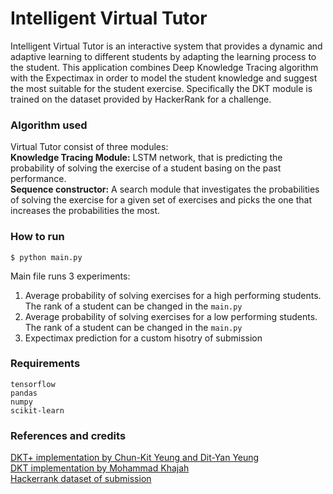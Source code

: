 # Intelligent Virtual Tutor
Intelligent Virtual Tutor is an interactive system that provides a dynamic and adaptive learning to different students by adapting the learning process to the student. This application combines Deep Knowledge Tracing algorithm with the Expectimax in order to model the student knowledge and suggest the most suitable for the student exercise. 
Specifically the DKT module is trained on the dataset provided by HackerRank for a challenge. 

### Algorithm used  
Virtual Tutor consist of three modules: <br/>
**__Knowledge Tracing Module:__**  LSTM network, that is predicting the probability of solving the exercise of a student basing on the past performance.
 <br/>
**Sequence constructor:** 
A search module that investigates the probabilities of solving the exercise for a given set of exercises and picks the one that increases the probabilities the most.

### How to run

```
$ python main.py
```

Main file runs 3 experiments: 
1) Average probability of solving exercises for a high performing students. The rank of a student can be changed in the ```main.py  ```
2) Average probability of solving exercises for a low performing students. The rank of a student can be changed in the ```main.py  ```
3) Expectimax prediction for a custom hisotry of submission

### Requirements
```
tensorflow
pandas
numpy
scikit-learn
```

### References and credits
 [DKT+ implementation by Chun-Kit Yeung and Dit-Yan Yeung](https://github.com/ckyeungac/deep-knowledge-tracing-plus) <br />
 [DKT implementation by Mohammad Khajah ](https://github.com/mmkhajah/dkt/blob/master/dkt.py)<br />
 [Hackerrank dataset of submission](https://www.hackerrank.com/contests/machine-learning-codesprint/challenges/hackerrank-challenge-recommendation)


